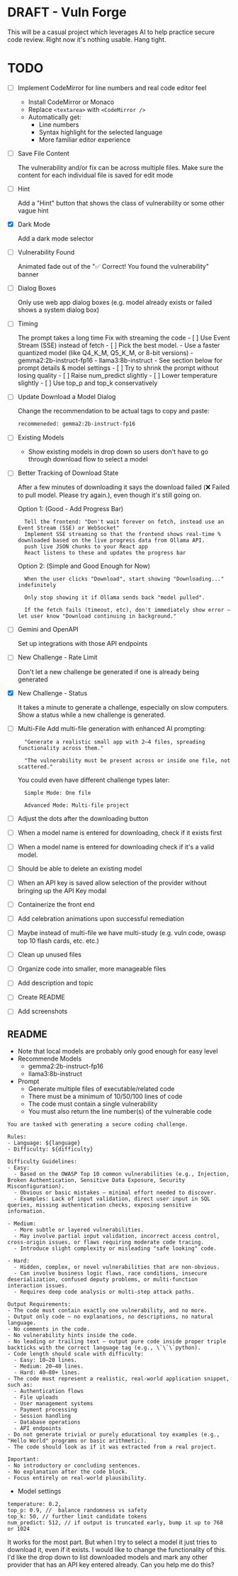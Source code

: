 # DRAFT - Vuln Forge

This will be a casual project which leverages AI to help practice secure code review.
Right now it's nothing usable. Hang tight.

# TODO

- [ ] Implement CodeMirror for line numbers and real code editor feel

  - Install CodeMirror or Monaco
  - Replace `<textarea>` with `<CodeMirror />`
  - Automatically get:
    - Line numbers
    - Syntax highlight for the selected language
    - More familiar editor experience

- [ ] Save File Content

    The vulnerability and/or fix can be across multiple files.
    Make sure the content for each individual file is saved for edit mode

- [ ] Hint

    Add a "Hint" button that shows the class of vulnerability or some other vague hint

- [x] Dark Mode

  Add a dark mode selector

- [ ] Vulnerability Found

    Animated fade out of the "✅ Correct! You found the vulnerability" banner

- [ ] Dialog Boxes

    Only use web app dialog boxes (e.g. model already exists or failed shows a system dialog box)

- [ ] Timing

    The prompt takes a long time
    Fix with streaming the code
      - [ ] Use Event Stream (SSE) instead of fetch
      - [ ] Pick the best model.
        - Use a faster quantized model (like Q4_K_M, Q5_K_M, or 8-bit versions)
        - gemma2:2b-instruct-fp16
        - llama3:8b-instruct
      - See section below for prompt details & model settings
      - [ ] Try to shrink the prompt without losing quality
      - [ ] Raise num_predict slightly
      - [ ] Lower temperature slightly
      - [ ] Use top_p and top_k conservatively

- [ ] Update Download a Model Dialog

    Change the recommendation to be actual tags to copy and paste:
    ```txt
    recommeneded: gemma2:2b-instruct-fp16
    ```
- [ ] Existing Models
  - Show existing models in drop down so users don't have to go through download flow to select a model

- [ ] Better Tracking of Download State

    After a few minutes of downloading it says the download failed (❌ Failed to pull model. Please try again.), even though it's still going on.

    Option 1: (Good - Add Progress Bar)

        Tell the frontend: "Don't wait forever on fetch, instead use an Event Stream (SSE) or WebSocket"
        Implement SSE streaming so that the frontend shows real-time % downloaded based on the live progress data from Ollama API.
        push live JSON chunks to your React app
        React listens to these and updates the progress bar

    Option 2: (Simple and Good Enough for Now)

        When the user clicks "Download", start showing "Downloading..." indefinitely

        Only stop showing it if Ollama sends back "model pulled".

        If the fetch fails (timeout, etc), don't immediately show error — let user know "Download continuing in background."

- [ ] Gemini and OpenAPI

    Set up integrations with those API endpoints

- [ ] New Challenge - Rate Limit

    Don't let a new challenge be generated if one is already being generated

- [x] New Challenge - Status

    It takes a minute to generate a challenge, especially on slow computers.
    Show a status while a new challenge is generated.

- [ ] Multi-File
    Add multi-file generation with enhanced AI prompting:

        "Generate a realistic small app with 2–4 files, spreading functionality across them."

        "The vulnerability must be present across or inside one file, not scattered."

    You could even have different challenge types later:

        Simple Mode: One file

        Advanced Mode: Multi-file project

- [ ] Adjust the dots after the downloading button
- [ ] When a model name is entered for downloading, check if it exists first
- [ ] When a model name is entered for downloading check if it's a valid model.
- [ ] Should be able to delete an existing model
- [ ] When an API key is saved allow selection of the provider without bringing up the API Key modal
- [ ] Containerize the front end
- [ ] Add celebration animations upon successful remediation
- [ ] Maybe instead of multi-file we have multi-study (e.g. vuln code, owasp top 10 flash cards, etc. etc.)
- [ ] Clean up unused files
- [ ] Organize code into smaller, more manageable files
- [ ] Add description and topic
- [ ] Create README
- [ ] Add screenshots

## README
- Note that local models are probably only good enough for easy level
- Recommende Models
  - gemma2:2b-instruct-fp16
  - llama3:8b-instruct
- Prompt
  - Generate multiple files of executable/related code
  - There must be a minimum of 10/50/100 lines of code
  - The code must contain a single vulnerability
  - You must also return the line number(s) of the vulnerable code
```
You are tasked with generating a secure coding challenge.

Rules:
- Language: ${language}
- Difficulty: ${difficulty}

Difficulty Guidelines:
- Easy:
  - Based on the OWASP Top 10 common vulnerabilities (e.g., Injection, Broken Authentication, Sensitive Data Exposure, Security Misconfiguration).
  - Obvious or basic mistakes — minimal effort needed to discover.
  - Examples: Lack of input validation, direct user input in SQL queries, missing authentication checks, exposing sensitive information.

- Medium:
  - More subtle or layered vulnerabilities.
  - May involve partial input validation, incorrect access control, cross-origin issues, or flaws requiring moderate code tracing.
  - Introduce slight complexity or misleading "safe looking" code.

- Hard:
  - Hidden, complex, or novel vulnerabilities that are non-obvious.
  - Can involve business logic flaws, race conditions, insecure deserialization, confused deputy problems, or multi-function interaction issues.
  - Requires deep code analysis or multi-step attack paths.

Output Requirements:
- The code must contain exactly one vulnerability, and no more.
- Output only code — no explanations, no descriptions, no natural language.
- No comments in the code.
- No vulnerability hints inside the code.
- No leading or trailing text — output pure code inside proper triple backticks with the correct language tag (e.g., \`\`\`python).
- Code length should scale with difficulty:
  - Easy: 10–20 lines.
  - Medium: 20–40 lines.
  - Hard: 40–80+ lines.
- The code must represent a realistic, real-world application snippet, such as:
  - Authentication flows
  - File uploads
  - User management systems
  - Payment processing
  - Session handling
  - Database operations
  - API endpoints
- Do not generate trivial or purely educational toy examples (e.g., "Hello World" programs or basic arithmetic).
- The code should look as if it was extracted from a real project.

Important:
- No introductory or concluding sentences.
- No explanation after the code block.
- Focus entirely on real-world plausibility.
```
- Model settings
```
temperature: 0.2,
top_p: 0.9, //	balance randomness vs safety
top_k: 50, // further limit candidate tokens
num_predict: 512, // if output is truncated early, bump it up to 768 or 1024
```





It works for the most part. But when I try to select a model it just tries to download it, even if it exists.
I would like to change the functionality of this. I'd like the drop down to list downloaded models and mark any other provider that has an API key entered already. Can you help me do this?